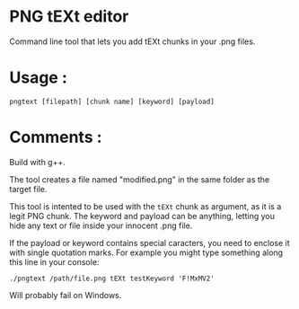 # PNG tEXt editor
Command line tool that lets you add tEXt chunks in your .png files.

# Usage :
`pngtext [filepath] [chunk name] [keyword] [payload]`

# Comments : 

Build with g++.

The tool creates a file named "modified.png" in the same folder as the target file.

This tool is intented to be used with the `tEXt` chunk as argument, as it is a legit PNG chunk. The keyword and payload can be anything, letting you hide any text or file inside your innocent .png file.

If the payload or keyword contains special caracters, you need to enclose it with single quotation marks. For example you might type something along this line in your console:

`./pngtext /path/file.png tEXt testKeyword 'F!MxMV2'`

Will probably fail on Windows.
